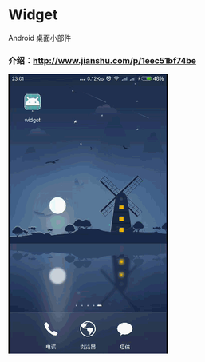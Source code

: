 # Widget
Android 桌面小部件

### 介绍：http://www.jianshu.com/p/1eec51bf74be

![](https://github.com/Wing-Li/Widget/blob/master/img/widget.gif)
